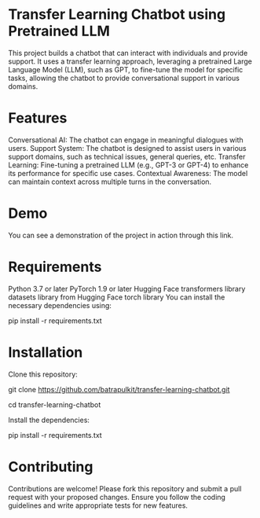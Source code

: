 # Transfer Learning Chatbot using Pretrained LLM
This project builds a chatbot that can interact with individuals and provide support. It uses a transfer learning approach, leveraging a pretrained Large Language Model (LLM), such as GPT, to fine-tune the model for specific tasks, allowing the chatbot to provide conversational support in various domains.

# Features
Conversational AI: The chatbot can engage in meaningful dialogues with users.
Support System: The chatbot is designed to assist users in various support domains, such as technical issues, general queries, etc.
Transfer Learning: Fine-tuning a pretrained LLM (e.g., GPT-3 or GPT-4) to enhance its performance for specific use cases.
Contextual Awareness: The model can maintain context across multiple turns in the conversation.

# Demo
You can see a demonstration of the project in action through this link.

# Requirements
Python 3.7 or later
PyTorch 1.9 or later
Hugging Face transformers library
datasets library from Hugging Face
torch library
You can install the necessary dependencies using:

pip install -r requirements.txt
# Installation
Clone this repository:

git clone https://github.com/batrapulkit/transfer-learning-chatbot.git

cd transfer-learning-chatbot

Install the dependencies:

pip install -r requirements.txt

# Contributing
Contributions are welcome! Please fork this repository and submit a pull request with your proposed changes. Ensure you follow the coding guidelines and write appropriate tests for new features.
